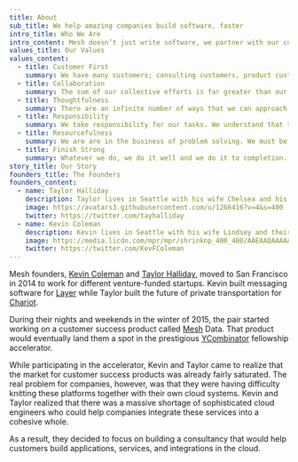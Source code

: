 ```yaml
---
title: About
sub_title: We help amazing companies build software, faster
intro_title: Who We Are
intro_content: Mesh doesn’t just write software, we partner with our customers to understand the underlying business objectives that necessitate software development. We then design, architect and implement cloud software systems that help our customers meet those objectives.
values_title: Our Values
values_content:
  - title: Customer First
    summary: We have many customers; consulting customers, product customers, partner customers etc. These customers are the lifeblood of our company and they are our number one priority.
  - title: Collaboration
    summary: The sum of our collective efforts is far greater than our individual efforts. We produce our best work when we work together as a team. We must also always treat each other with respect and professionalism.
  - title: Thoughtfulness
    summary: There are an infinite number of ways that we can approach a task and not all approaches are created equal. It is critical that we are thoughtful and intentional with how we approach our work.
  - title: Responsibility
    summary: We take responsibility for our tasks. We understand that the work we produce affects our co-workers, our business and most importantly, our customers. 
  - title: Resourcefulness
    summary: We are are in the business of problem solving. We must be infinitely resourceful in finding solutions to these problems. There is no problem that we cannot engineer a solution to. We keep digging and trying new approaches until we find that solution.
  - title: Finish Strong
    summary: Whatever we do, we do it well and we do it to completion. We finish what we start. We do not leave tasks almost done. 
story_title: Our Story
founders_title: The Founders
founders_content:
  - name: Taylor Halliday
    description: Taylor lives in Seattle with his wife Chelsea and his 18-month-old son Mason. Outside of Mesh, Taylor loves skiing, boating, hiking, grabbing a local beer, or diving into some new and interesting technical paper.
    image: https://avatars3.githubusercontent.com/u/1266416?v=4&s=400
    twitter: https://twitter.com/tayhalliday
  - name: Kevin Coleman
    description: Kevin lives in Seattle with his wife Lindsey and their dog Kameron. Outside of Mesh, Kevin is an avid saltwater fly fisherman and can be found exploring the local beaches of Puget sound in pursuit of Sea-run Cutthroat Trout.
    image: https://media.licdn.com/mpr/mpr/shrinknp_400_400/AAEAAQAAAAAAAAlEAAAAJGJkOTBkNzc1LTIwMTYtNDUxNi05OTkzLTA3NmY5NTYzNGUyNA.jpg
    twitter: https://twitter.com/KevFColeman
---
```


Mesh founders, [Kevin Coleman](https://www.linkedin.com/in/kevin-coleman-a3737326/) and [Taylor Halliday](https://www.linkedin.com/in/taylor-halliday-7aa59814/), moved to San Francisco in 2014 to work for different venture-funded startups. Kevin built messaging software for [Layer](https://layer.com/) while Taylor built the future of private transportation for [Chariot](https://www.chariot.com/). 

During their nights and weekends in the winter of 2015, the pair started working on a customer success product called [Mesh](https://meshdata.io/) Data. That product would eventually land them a spot in the prestigious [YCombinator](http://www.ycombinator.com/) fellowship accelerator.

While participating in the accelerator, Kevin and Taylor came to realize that the market for customer success products was already fairly saturated. The real problem for companies, however, was that they were having difficulty knitting these platforms together with their own cloud systems. Kevin and Taylor realized that there was a massive shortage of sophisticated cloud engineers who could help companies integrate these services into a cohesive whole. 

As a result, they decided to focus on building a consultancy that would help customers build applications, services, and integrations in the cloud. 

